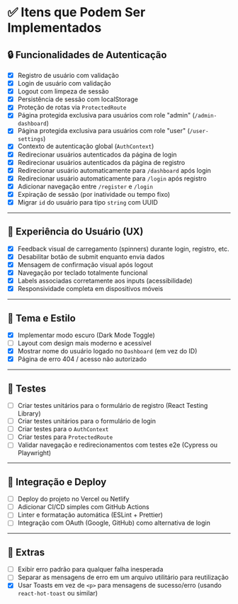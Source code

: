 # ✅ Itens que Podem Ser Implementados

## 🔒 Funcionalidades de Autenticação
- [x] Registro de usuário com validação
- [x] Login de usuário com validação
- [x] Logout com limpeza de sessão
- [x] Persistência de sessão com localStorage
- [x] Proteção de rotas via `ProtectedRoute`
- [x] Página protegida exclusiva para usuários com role "admin" (`/admin-dashboard`)
- [x] Página protegida exclusiva para usuários com role "user" (`/user-settings`)
- [x] Contexto de autenticação global (`AuthContext`)
- [x] Redirecionar usuários autenticados da página de login
- [x] Redirecionar usuários autenticados da página de registro
- [x] Redirecionar usuário automaticamente para `/dashboard` após login
- [x] Redirecionar usuário automaticamente para `/login` após registro
- [x] Adicionar navegação entre `/register` e `/login`
- [x] Expiração de sessão (por inatividade ou tempo fixo)
- [x] Migrar `id` do usuário para tipo `string` com UUID

---

## 🎨 Experiência do Usuário (UX)
- [x] Feedback visual de carregamento (spinners) durante login, registro, etc.
- [x] Desabilitar botão de submit enquanto envia dados
- [x] Mensagem de confirmação visual após logout
- [x] Navegação por teclado totalmente funcional
- [x] Labels associadas corretamente aos inputs (acessibilidade)
- [x] Responsividade completa em dispositivos móveis

---

## 🌙 Tema e Estilo
- [x] Implementar modo escuro (Dark Mode Toggle)
- [ ] Layout com design mais moderno e acessível
- [x] Mostrar nome do usuário logado no `Dashboard` (em vez do ID)
- [x] Página de erro 404 / acesso não autorizado

---

## 🧪 Testes
- [ ] Criar testes unitários para o formulário de registro (React Testing Library)
- [ ] Criar testes unitários para o formulário de login
- [ ] Criar testes para o `AuthContext`
- [ ] Criar testes para `ProtectedRoute`
- [ ] Validar navegação e redirecionamentos com testes e2e (Cypress ou Playwright)

---

## 🚀 Integração e Deploy
- [ ] Deploy do projeto no Vercel ou Netlify
- [ ] Adicionar CI/CD simples com GitHub Actions
- [ ] Linter e formatação automática (ESLint + Prettier)
- [ ] Integração com OAuth (Google, GitHub) como alternativa de login

---

## 📄 Extras
- [ ] Exibir erro padrão para qualquer falha inesperada
- [ ] Separar as mensagens de erro em um arquivo utilitário para reutilização
- [x] Usar Toasts em vez de `<p>` para mensagens de sucesso/erro (usando `react-hot-toast` ou similar)

